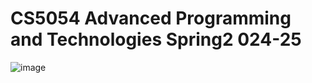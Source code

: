 # CS5054 Advanced Programming and Technologies Spring2 024-25
![image](https://github.com/user-attachments/assets/188e9a97-afc4-4513-923a-359dcab5867c)
